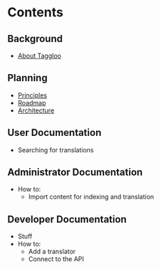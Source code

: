 ﻿# Contents

## Background

* [About Taggloo](background/about.md)

## Planning

* [Principles](planning/principles.md)
* [Roadmap](planning/roadmap.md)
* [Architecture](planning/architecture.md)

## User Documentation

* Searching for translations

## Administrator Documentation

* How to:
  * Import content for indexing and translation

## Developer Documentation

* Stuff
* How to:
  * Add a translator
  * Connect to the API